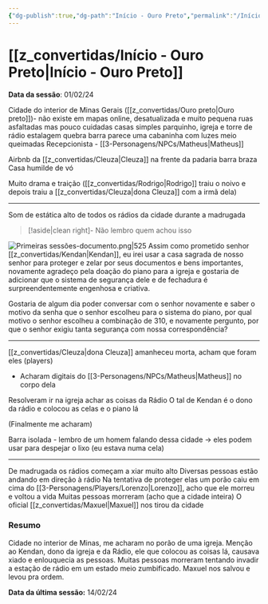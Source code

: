 ```yaml
---
{"dg-publish":true,"dg-path":"Início - Ouro Preto","permalink":"/Início - Ouro Preto/","hide":true,"tags":["Anotação"]}
---
```



# [[z_convertidas/Início - Ouro Preto\|Início - Ouro Preto]]
**Data da sessão**: <span class="input-date">01/02/24</span>

Cidade do interior de Minas Gerais ([[z_convertidas/Ouro preto\|Ouro preto]])- não existe em mapas online, desatualizada e muito pequena
ruas asfaltadas mas pouco cuidadas
casas simples parquinho, igreja e torre de rádio estalagem quebra barra parece uma cabaninha com luzes meio queimadas
Recepcionista - [[3-Personagens/NPCs/Matheus\|Matheus]]

Airbnb da [[z_convertidas/Cleuza\|Cleuza]] na frente da padaria barra braza
Casa humilde de vó

Muito drama e traição ([[z_convertidas/Rodrigo\|Rodrigo]] traiu o noivo e depois traiu a [[z_convertidas/Cleuza\|dona Cleuza]] com a irmã dela)

---
Som de estática alto de todos os rádios da cidade durante a madrugada
> [!aside|clean right]-
>Não lembro quem achou isso

![Primeiras sessões-documento.png|525](/img/user/z_arquivos/Primeiras%20sess%C3%B5es-documento.png)
Assim como prometido senhor [[z_convertidas/Kendan\|Kendan]], eu irei usar a casa sagrada de nosso senhor para proteger e zelar por seus documentos e bens importantes, novamente agradeço pela doação do piano para a igreja e gostaria de adicionar que o sistema de segurança dele e de fechadura é surpreendentemente engenhosa e criativa.

Gostaria de algum dia poder conversar com o senhor novamente e saber o motivo da senha que o senhor escolheu para o sistema do piano, por qual motivo o senhor escolheu a combinação de 310, e novamente pergunto, por que o senhor exigiu tanta segurança com nossa correspondência?

---
[[z_convertidas/Cleuza\|dona Cleuza]] amanheceu morta, acham que foram eles (players)
- Acharam digitais do [[3-Personagens/NPCs/Matheus\|Matheus]] no corpo dela

Resolveram ir na igreja achar as coisas da Rádio
O tal de Kendan é o dono da rádio e colocou as celas e o piano lá 

(Finalmente me acharam)

Barra isolada - lembro de um homem falando dessa cidade → eles podem usar para despejar o lixo (eu estava numa cela)

---
De madrugada os rádios começam a xiar muito alto
Diversas pessoas estão andando em direção à rádio
Na tentativa de proteger elas um porão caiu em cima do [[3-Personagens/Players/Lorenzo\|Lorenzo]], acho que ele morreu e voltou a vida
Muitas pessoas morreram (acho que a cidade inteira)
O oficial [[z_convertidas/Maxuel\|Maxuel]] nos tirou da cidade

### Resumo
<div class="input-textarea">Cidade no interior de Minas, me acharam no porão de uma igreja. Menção ao Kendan, dono da igreja e da Rádio, ele que colocou as coisas lá, causava xiado e enlouquecia as pessoas. Muitas pessoas morreram tentando invadir a estação de rádio em um estado meio zumbificado. Maxuel nos salvou e levou pra ordem.
</div>

**Data da última sessão:** <span class="input-date">14/02/24</span>